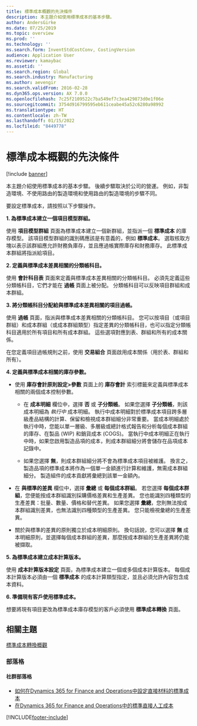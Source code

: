 ```yaml
---
title: 標準成本概觀的先決條件
description: 本主題介紹使用標準成本的基本步驟。
author: AndersGirke
ms.date: 07/25/2019
ms.topic: overview
ms.prod: ''
ms.technology: ''
ms.search.form: InventStdCostConv, CostingVersion
audience: Application User
ms.reviewer: kamaybac
ms.assetid: ''
ms.search.region: Global
ms.search.industry: Manufacturing
ms.author: aevengir
ms.search.validFrom: 2016-02-28
ms.dyn365.ops.version: AX 7.0.0
ms.openlocfilehash: 7c25f2109522c7ba549ef7c3ea429873d0e1f06e
ms.sourcegitcommit: 3754d916799595eb611ceabe45a52c6280a98992
ms.translationtype: HT
ms.contentlocale: zh-TW
ms.lasthandoff: 01/15/2022
ms.locfileid: "8449778"
---
```

# <a name="prerequisites-for-standard-costs-overview"></a>標準成本概觀的先決條件

[!include [banner](../includes/banner.md)]

本主題介紹使用標準成本的基本步驟。 後續步驟取決於公司的營運。 例如，非製造環境、不使用路由的製造環境和使用路由的製造環境的步驟不同。 

要設定標準成本，請按照以下步驟操作。

**1. 為標準成本建立一個項目模型群組。**

使用 **項目模型群組** 頁面為標準成本建立一個新群組，並指派一個 **標準成本** 的庫存模型。 該項目模型群組的識別碼應該是有意義的，例如 **標準成本**。 選取核取方塊以表示該群組應允許財務負庫存，並且應過帳實際庫存和財務庫存。 此標準成本群組將指派給項目。

**2. 定義與標準成本差異相關的分類帳科目。** 

使用 **會計科目表** 頁面來定義與標準成本差異相關的分類帳科目。 必須先定義這些分類帳科目，它們才能在 **過帳** 頁面上被分配。 分類帳科目可以反映項目群組和成本群組。

**3. 將分類帳科目分配給與標準成本差異相關的項目過帳。** 

使用 **過帳** 頁面，指派與標準成本差異相關的分類帳科目。 您可以按項目（或項目群組）和成本群組（或成本群組類型）指定差異的分類帳科目，也可以指定分類帳科目適用於所有項目和所有成本群組。 這些選項對應到表、群組和所有的成本關係。 

在您定義項目過帳規則之前，使用 **交易組合** 頁面啟用成本關係（用於表、群組和所有）。

**4. 定義與標準成本相關的庫存參數。** 

-  使用 **庫存會計原則設定>參數** 頁面上的 **庫存會計** 索引標籤來定義與標準成本相關的兩個成本控制參數。

    -  在 **成本明細** 欄位中，選擇 **否** 或 **子分類帳**。 如果您選擇 **子分類帳**，則該成本明細為 *執行中* 成本明細。 執行中成本明細對於標準成本項目跨多層級產品結構的計算、保留和檢視成本群組細分非常重要。 當成本明細處於執行中時，您能以單一層級、多層級或總計格式報告和分析每個成本群組的庫存、在製品 (WIP) 和銷貨成本 (COGS)。 當執行中成本明細正在執行中時，如果您啟用製造品項的成本，則成本群組細分將會儲存在品項成本記錄中。 

    -  如果您選擇 **無**，則成本群組細分將不會為標準成本項目被維護。 換言之，製造品項的標準成本將作為一個單一金額進行計算和維護，無需成本群組細分。 製造組件的成本貢獻將彙總到該單一金額內。

-  在 **與標準的差異** 欄位中，選擇 **彙總** 或 **每個成本群組**。 若您選擇 **每個成本群組**，您便能按成本群組識別採購價格差異和生產差異。 您也能識別四種類型的生產差異：批量、數量、價格和替代差異。 如果您選擇 **彙總**，您則無法按成本群組識別差異，也無法識別四種類型的生產差異。 您只能檢視彙總的生產差異。

-  關於與標準的差異的原則獨立於成本明細原則。 換句話說，您可以選擇 **無** 成本明細原則，並選擇每個成本群組的差異，那麼按成本群組的生產差異將仍能被擷取。

**5. 為標準成本建立成本計算版本。** 

使用 **成本計算版本設定** 頁面，為標準成本建立一個或多個成本計算版本。 每個成本計算版本必須由一個 **標準成本** 的成本計算類型指定，並且必須允許內容包含成本資料。

**6. 準備現有客戶使用標準成本。** 

想要將現有項目更改為標準成本庫存模型的客戶必須使用 **標準成本轉換** 頁面。


## <a name="related-topics"></a>相關主題

[標準成本轉換概觀](standard-cost-conversion-overview.md)

### <a name="blogs"></a>部落格

#### <a name="community-blogs"></a>社群部落格

- [如何在Dynamics 365 for Finance and Operations中設定直接材料的標準成本](https://financefunction.tech/2018/06/07/how-to-set-up-standard-costs-for-direct-materials-in-dynamics-365-for-finance-and-operations)
- [在Dynamics 365 for Finance and Operations中的標準直接人工成本](https://financefunction.tech/2018/07/16/standard-direct-labor-cost-in-dynamics-365-for-finance-and-operations)


[!INCLUDE[footer-include](../../includes/footer-banner.md)]